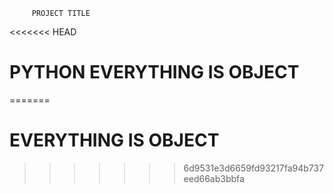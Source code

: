          PROJECT TITLE
<<<<<<< HEAD

# PYTHON EVERYTHING IS OBJECT
=======
# EVERYTHING IS OBJECT
>>>>>>> 6d9531e3d6659fd93217fa94b737eed66ab3bbfa
